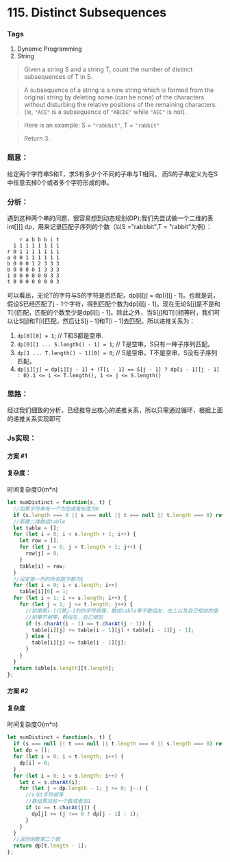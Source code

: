 # 115. Distinct Subsequences
### Tags
1. Dynamic Programming
2. String

>Given a string S and a string T, count the number of distinct subsequences of T in S.

>A subsequence of a string is a new string which is formed from the original string by deleting some (can be none) of the characters without disturbing the relative positions of the remaining characters. (ie, `"ACE"` is a subsequence of `"ABCDE"` while `"AEC"` is not).

>Here is an example:
>S = `"rabbbit"`, T = `"rabbit"`

>Return 3.

### 题意：
给定两个字符串S和T，求S有多少个不同的子串与T相同。
而S的子串定义为在S中任意去掉0个或者多个字符形成的串。

### 分析：
遇到这种两个串的问题，很容易想到动态规划(DP);我们先尝试做一个二维的表int[][] dp，用来记录匹配子序列的个数（以S ="rabbbit",T = "rabbit"为例）：
```
    r a b b b i t
  1 1 1 1 1 1 1 1
r 0 1 1 1 1 1 1 1
a 0 0 1 1 1 1 1 1
b 0 0 0 1 2 3 3 3
b 0 0 0 0 1 3 3 3
i 0 0 0 0 0 0 3 3
t 0 0 0 0 0 0 0 3
```
可以看出，无论T的字符与S的字符是否匹配，dp[i][j] = dp[i][j - 1]。也就是说，假设S已经匹配了j - 1个字符，得到匹配个数为dp[i][j - 1]。现在无论S[j]是不是和T[i]匹配，匹配的个数至少是dp[i][j - 1]。除此之外，当S[j]和T[i]相等时，我们可以让S[j]和T[i]匹配，然后让S[j - 1]和T[i - 1]去匹配。所以递推关系为：

1. `dp[0][0] = 1`; // T和S都是空串.
2. `dp[0][1 ... S.length() - 1] = 1`; // T是空串，S只有一种子序列匹配。
3. `dp[1 ... T.length() - 1][0] = 0`; // S是空串，T不是空串，S没有子序列匹配。
4. `dp[i][j] = dp[i][j - 1] + (T[i - 1] == S[j - 1] ? dp[i - 1][j - 1] : 0).1 <= i <= T.length(), 1 <= j <= S.length()`

### 思路：
经过我们细致的分析，已经推导出核心的递推关系，所以只需通过循环，根据上面的递推关系实现即可

### Js实现：

#### 方案 #1
#### 复杂度：
时间复杂度O(m*n)

```js
let numDistinct = function(s, t) {
  //如果字符串有一个为空或者长度为0
  if (s.length === 0 || s === null || t === null || t.length === 0) return 0;
  //新建二维数组table
  let table = [];
  for (let i = 0; i < s.length + 1; i++) {
    let row = [];
    for (let j = 0; j < t.length + 1; j++) {
      row[j] = 0;
    }
    table[i] = row;
  }
  //设定第一列的所有数字都为1
  for (let i = 0; i < s.length; i++)
    table[i][0] = 1;
  for (let i = 1; i <= s.length; i++) {
    for (let j = 1; j <= t.length; j++) {
      //如果第i-1行第j-1列的字符相等，数组table等于数组左，左上以及自己相加的值
      //如果不相等，数组左，自己相加
      if (s.charAt(i - 1) == t.charAt(j - 1)) {
        table[i][j] += table[i - 1][j] + table[i - 1][j - 1];
      } else {
        table[i][j] += table[i - 1][j];
      }
    }
  }
  return table[s.length][t.length];
};
```

#### 方案 #2
#### 复杂度
时间复杂度O(m*n)

```js
let numDistinct = function(s, t) {
  if (s === null || t === null || t.length === 0 || s.length === 0) return 0;
  let dp = [];
  for (let i = 0; i < t.length; i++) {
    dp[i] = 0;
  }
  for (let i = 0; i < s.length; i++) {
    let c = s.charAt(i);
    for (let j = dp.length - 1; j >= 0; j--) {
      //s与t字符相等
      //数组累加前一个数或者加1
      if (c == t.charAt(j)) {
        dp[j] += (j !== 0 ? dp[j - 1] : 1);
      }
    }
  }
  //返回倒数第二个数
  return dp[t.length - 1];
};
```






